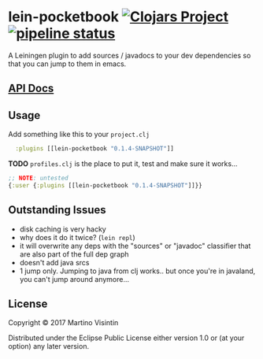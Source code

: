 # lein-pocketbook [![Clojars Project](https://img.shields.io/clojars/v/lein-pocketbook.svg)](https://clojars.org/lein-pocketbook) [![pipeline status](https://gitlab.com/vise890/lein-pocketbook/badges/master/pipeline.svg)](https://gitlab.com/vise890/lein-pocketbook/commits/master)

A Leiningen plugin to add sources / javadocs to your dev dependencies so that
you can jump to them in emacs.

## [API Docs](https://vise890.gitlab.io/lein-pocketbook/)

## Usage

Add something like this to your `project.clj`
```clojure
  :plugins [[lein-pocketbook "0.1.4-SNAPSHOT"]]
```

**TODO** `profiles.clj` is the place to put it, test and make sure it works...

```clojure
;; NOTE: untested
{:user {:plugins [[lein-pocketbook "0.1.4-SNAPSHOT"]]}}
```

## Outstanding Issues

- disk caching is very hacky
- why does it do it twice? (`lein repl`)
- it will overwrite any deps with the "sources" or "javadoc" classifier that are also part of the full dep graph
- doesn't add java srcs
- 1 jump only. Jumping to java from clj works.. but once you're in javaland, you can't jump around anymore...

## License

Copyright © 2017 Martino Visintin

Distributed under the Eclipse Public License either version 1.0 or (at
your option) any later version.

